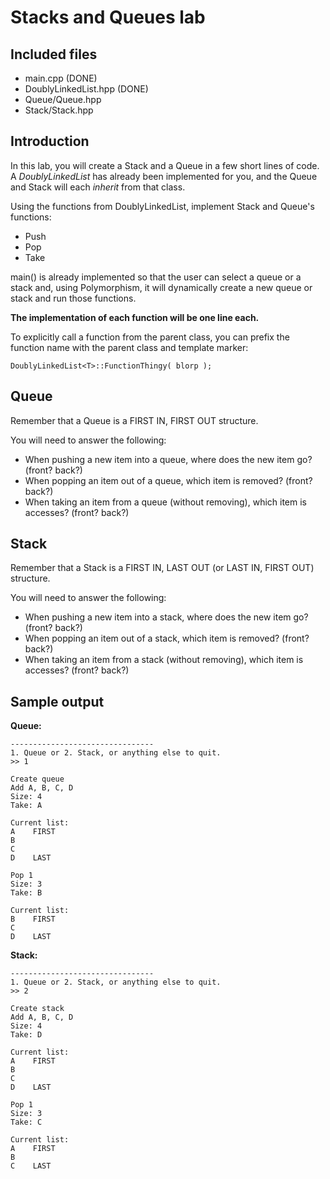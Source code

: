 # Stacks and Queues lab

## Included files

* main.cpp (DONE)
* DoublyLinkedList.hpp (DONE)
* Queue/Queue.hpp
* Stack/Stack.hpp

## Introduction

In this lab, you will create a Stack and a Queue in a few short
lines of code. A *DoublyLinkedList* has already been implemented
for you, and the Queue and Stack will each *inherit* from that class.

Using the functions from DoublyLinkedList, implement Stack and Queue's
functions:

* Push
* Pop
* Take

main() is already implemented so that the user can select a queue
or a stack and, using Polymorphism, it will dynamically create a new
queue or stack and run those functions.

**The implementation of each function will be one line each.**

To explicitly call a function from the parent class, you can prefix
the function name with the parent class and template marker:

	DoublyLinkedList<T>::FunctionThingy( blorp );

## Queue

Remember that a Queue is a FIRST IN, FIRST OUT structure.

You will need to answer the following:

* When pushing a new item into a queue, where does the new item go? (front? back?)
* When popping an item out of a queue, which item is removed? (front? back?)
* When taking an item from a queue (without removing), which item is accesses? (front? back?)

## Stack

Remember that a Stack is a FIRST IN, LAST OUT (or LAST IN, FIRST OUT) structure.

You will need to answer the following:

* When pushing a new item into a stack, where does the new item go? (front? back?)
* When popping an item out of a stack, which item is removed? (front? back?)
* When taking an item from a stack (without removing), which item is accesses? (front? back?)

## Sample output

**Queue:**

	--------------------------------
	1. Queue or 2. Stack, or anything else to quit.
	>> 1

	Create queue
	Add A, B, C, D
	Size: 4
	Take: A

	Current list:
	A	 FIRST
	B
	C
	D	 LAST

	Pop 1
	Size: 3
	Take: B

	Current list:
	B	 FIRST
	C
	D	 LAST

**Stack:**

	--------------------------------
	1. Queue or 2. Stack, or anything else to quit.
	>> 2

	Create stack
	Add A, B, C, D
	Size: 4
	Take: D

	Current list:
	A	 FIRST
	B
	C
	D	 LAST

	Pop 1
	Size: 3
	Take: C

	Current list:
	A	 FIRST
	B
	C	 LAST
